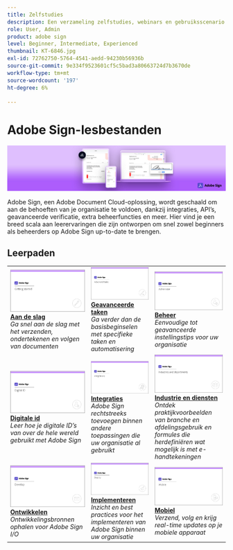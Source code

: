 ```yaml
---
title: Zelfstudies
description: Een verzameling zelfstudies, webinars en gebruiksscenario’s die zijn ontworpen om zowel beginners als beheerders snel op Adobe Sign te laten kennismaken
role: User, Admin
product: adobe sign
level: Beginner, Intermediate, Experienced
thumbnail: KT-6846.jpg
exl-id: 72762750-5764-4541-aedd-94230b56936b
source-git-commit: 9e334f9523601cf5c5bad3a80663724d7b3670de
workflow-type: tm+mt
source-wordcount: '197'
ht-degree: 6%

---
```


# Adobe Sign-lesbestanden

![Adobe Sign-hoofdafbeelding](assets/Hero_Sign.jpg)

Adobe Sign, een Adobe Document Cloud-oplossing, wordt geschaald om aan de behoeften van je organisatie te voldoen, dankzij integraties, API’s, geavanceerde verificatie, extra beheerfuncties en meer. Hier vind je een breed scala aan leerervaringen die zijn ontworpen om snel zowel beginners als beheerders op Adobe Sign up-to-date te brengen.

## Leerpaden

<table style="table-layout:fixed">
<tr>
  <td>
    <a href="sign-beginner-tutorials/beginner-users-overview.md">
      <img alt="Aan de slag" src="assets/AS_Title_Getting-Started.png" />
    </a>
    <div>
    <a href="sign-beginner-tutorials/beginner-users-overview.md"><strong>Aan de slag</strong></a>
    </div>
    <em>Ga snel aan de slag met het verzenden, ondertekenen en volgen van documenten</em>
    <br>
  </td>
  <td>
    <a href="sign-advanced-users/advanced-users-overview.md">
      <img alt="Geavanceerde taken" src="assets/AS_Title_Advanced.png" />
    </a>
    <div>
    <a href="sign-advanced-users/advanced-users-overview.md"><strong>Geavanceerde taken</strong></a>
    </div>
    <em>Ga verder dan de basisbeginselen met specifieke taken en automatisering</em>
    <br>
  </td>  
  <td>
    <a href="admin/intro-admin-overview.md">
      <img alt="Beheer" src="assets/AS_Title_Administer.png" />
    </a>
    <div>
    <a href="admin/intro-admin-overview.md"><strong>Beheer</strong></a>
    </div>
    <em>Eenvoudige tot geavanceerde instellingstips voor uw organisatie</em>
    <br>
  </td>
</tr>
<tr>
  <td>
    <a href="digitalid/digitalid-overview.md">
      <img alt="Digitale id" src="assets/AS_Title_DigitalID.png" />
    </a>
    <div>
    <a href="digitalid/digitalid-overview.md"><strong>Digitale id</strong></a>
    </div>
    <em>Leer hoe je digitale ID’s van over de hele wereld gebruikt met Adobe Sign</em>
    <br>
  </td>
  <td>
    <a href="integrations/integrations-overview.md">
      <img alt="Integraties" src="assets/AS_Title_Integrate.png" />
    </a>
    <div>
    <a href="integrations/integrations-overview.md"><strong>Integraties</strong></a>
    </div>
    <em>Adobe Sign rechtstreeks toevoegen binnen andere toepassingen die uw organisatie al gebruikt</em>
    <br>
  </td>
  <td>
    <a href="sign-usecase/expand-inspire-overview.md">
      <img alt="Industrie en diensten" src="assets/AS_Title_Industry.png" />
    </a>
    <div>
    <a href="sign-usecase/expand-inspire-overview.md"><strong>Industrie en diensten</strong></a>
    </div>
    <em>Ontdek praktijkvoorbeelden van branche en afdelingsgebruik en formules die herdefiniëren wat mogelijk is met e-handtekeningen</em>
    <br>
  </td>
</tr>
<tr>
  <td>
    <a href="develop/develop-overview.md">
      <img alt="Ontwikkelen" src="assets/AS_Title_Develop.png" />
    </a>
    <div>
    <a href="develop/develop-overview.md"><strong>Ontwikkelen</strong></a>
    </div>
    <em>Ontwikkelingsbronnen ophalen voor Adobe Sign I/O</em>
    <br>
  </td>
   <td>
    <a href="deploy-overview.md">
      <img alt="Implementeren" src="assets/AS_Title_Deploy.png" />
    </a>
    <div>
    <a href="deploy-overview.md"><strong>Implementeren</strong></a>
    </div>
    <em>Inzicht en best practices voor het implementeren van Adobe Sign binnen uw organisatie</em>
    <br>
  </td>
  <td>
    <a href="mobile/mobile-overview.md">
      <img alt="Mobiel" src="assets/AS_Title_Mobile.png" />
    </a>
    <div>
    <a href="mobile/mobile-overview.md"><strong>Mobiel</strong></a>
    </div>
    <em>Verzend, volg en krijg real-time updates op je mobiele apparaat</em>
    <br>
  </td>  
</tr>
</table>
